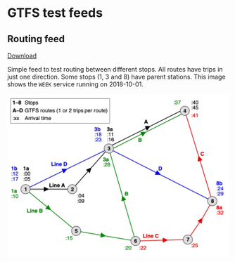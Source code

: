 # GTFS test feeds

## Routing feed

[Download](https://github.com/polettif/gtfs-test-feeds/raw/master/zip/routing.zip)

Simple feed to test routing between different stops. All routes have trips in just one direction. Some stops (1, 3 and 8) have parent stations. This image shows the `WEEK` service running on 2018-10-01.

![routing feed](/img/routing_visualized.jpg)
